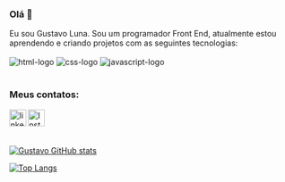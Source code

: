 ### Olá 👋

Eu sou Gustavo Luna. Sou um programador Front End, atualmente estou aprendendo e criando projetos com as seguintes tecnologias:
<br>
<br>
<img src="https://img.shields.io/badge/HTML5-E34F26?style=for-the-badge&logo=html5&logoColor=white" alt="html-logo"/> <img src="https://img.shields.io/badge/CSS3-1572B6?style=for-the-badge&logo=css3&logoColor=white" alt="css-logo"/> <img src="https://img.shields.io/badge/JavaScript-F7DF1E?style=for-the-badge&logo=javascript&logoColor=black" alt="javascript-logo"/>
<br>
<br>
### Meus contatos:

<p>
  <a href="https://www.linkedin.com/in/gustavoluna87/">
  <img align="left" alt="linkedin" widht="30px" height="30px" src="https://pngimg.com/uploads/linkedIn/linkedIn_PNG6.png"> 
 </a>
  <a href="https://www.instagram.com/gustavoluna87/">
  <img align="left" alt="Insta" widht="30px" height="30px" src="https://mapl.ploud.net/instagram-button.png/@@images/image.png">
     </a>
</p>
<br>
<br>
<br>

[![Gustavo GitHub stats](https://github-readme-stats.vercel.app/api?username=Gustavo)](https://github.com/anuraghazra/github-readme-stats)

[![Top Langs](https://github-readme-stats.vercel.app/api/top-langs/?username=GustavoLuna87)](https://github.com/anuraghazra/github-readme-stats)

